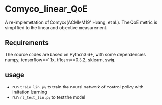 # Comyco_linear_QoE
A re-implemetation of Comyco(ACMMM19' Huang, et al.). The QoE metric is simplified to the linear and objective measurement.

## Requirements
The source codes are based on Python3.6+, with some dependencies: numpy, tensorflow==1.1x, tflearn==0.3.2, sklearn, swig.

## usage
- run ```train_lin.py``` to train the neural network of control policy with imitation learning
- run ```rl_test_lin.py``` to test the model
